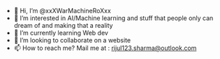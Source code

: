 - 👋 Hi, I’m @xxXWarMachineRoXxx
- 👀 I’m interested in AI/Machine learning and stuff that people only can dream of and making that a reality
- 🌱 I’m currently learning Web dev
- 💞️ I’m looking to collaborate on a website
- 📫 How to reach me? Mail me at : rijul123.sharma@outlook.com

<!---
xxXWarMachineRoXxx/xxXWarMachineRoXxx is a ✨ special ✨ repository because its `README.md` (this file) appears on your GitHub profile.
You can click the Preview link to take a look at your changes.
--->
